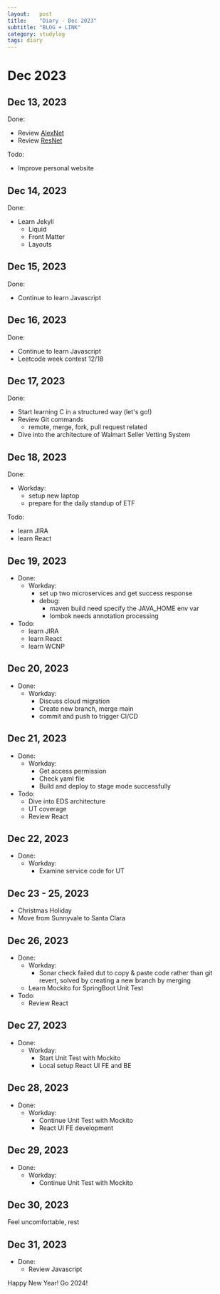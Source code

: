 ```yaml
---
layout:   post
title:    "Diary - Dec 2023"
subtitle: "BLOG + LINK"
category: studylog
tags: diary
---
```

# Dec 2023 
## Dec 13, 2023
Done:
- Review [AlexNet](https://papers.nips.cc/paper_files/paper/2012/file/c399862d3b9d6b76c8436e924a68c45b-Paper.pdf)
- Review [ResNet](https://arxiv.org/pdf/1512.03385.pdf)

Todo:
- Improve personal website

## Dec 14, 2023
Done:
- Learn Jekyll
  - Liquid
  - Front Matter
  - Layouts

## Dec 15, 2023
Done:
- Continue to learn Javascript

## Dec 16, 2023
Done:
- Continue to learn Javascript
- Leetcode week contest 12/18

## Dec 17, 2023
Done:
- Start learning C in a structured way (let's go!)
- Review Git commands
  - remote, merge, fork, pull request related
- Dive into the architecture of Walmart Seller Vetting System

## Dec 18, 2023
Done:
- Workday:
  - setup new laptop
  - prepare for the daily standup of ETF

Todo:
  - learn JIRA
  - learn React

## Dec 19, 2023
- Done:
  - Workday:
    - set up two microservices and get success response
    - debug:
      - maven build need specify the JAVA_HOME env var
      - lombok needs annotation processing
- Todo:
  - learn JIRA
  - learn React
  - learn WCNP

## Dec 20, 2023
- Done:
  - Workday:
    - Discuss cloud migration
    - Create new branch, merge main
    - commit and push to trigger CI/CD

## Dec 21, 2023
- Done:
  - Workday:
    - Get access permission
    - Check yaml file
    - Build and deploy to stage mode successfully
- Todo:
  - Dive into EDS architecture
  - UT coverage
  - Review React

## Dec 22, 2023
- Done: 
  - Workday:
    - Examine service code for UT


## Dec 23 - 25, 2023
- Christmas Holiday
- Move from Sunnyvale to Santa Clara

## Dec 26, 2023
- Done:
  - Workday:
    - Sonar check failed dut to copy & paste code rather than git revert, solved by creating a new branch by merging
  - Learn Mockito for SpringBoot Unit Test
- Todo:
  - Review React

## Dec 27, 2023
- Done:
  - Workday:
    - Start Unit Test with Mockito
    - Local setup React UI FE and BE

## Dec 28, 2023
- Done:
  - Workday:
    - Continue Unit Test with Mockito
    - React UI FE development

## Dec 29, 2023
- Done:
  - Workday:
    - Continue Unit Test with Mockito


## Dec 30, 2023
Feel uncomfortable, rest

## Dec 31, 2023
- Done:
  - Review Javascript

Happy New Year! Go 2024!



